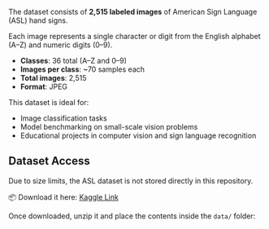 The dataset consists of **2,515 labeled images** of American Sign Language (ASL) hand signs. 

Each image represents a single character or digit from the English alphabet (A–Z) and numeric digits (0–9).

- **Classes**: 36 total (A–Z and 0–9)
- **Images per class**: ~70 samples each
- **Total images**: 2,515
- **Format**: JPEG

This dataset is ideal for:
- Image classification tasks
- Model benchmarking on small-scale vision problems
- Educational projects in computer vision and sign language recognition

## Dataset Access

Due to size limits, the ASL dataset is not stored directly in this repository.

📦 Download it here: [Kaggle Link]([(https://www.kaggle.com/datasets/tuanai/american-sign-language-dataset/data)])

Once downloaded, unzip it and place the contents inside the `data/` folder:
